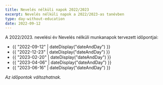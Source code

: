 ```yaml
---
title: Nevelés nélküli napok 2022/2023
excerpt: Nevelés nélküli napok a 2022/2023-as tanévben
type: day-without-education
date: 2022-09-12
---
```

A 2022/2023. nevelési év Nevelés nélküli munkanapok tervezett időpontjai:

<ul>
  <li>{{ "2022-09-12" | dateDisplay("dateAndDay") }}</li>
  <li>{{ "2022-12-23" | dateDisplay("dateAndDay") }}</li>
  <li>{{ "2023-02-20" | dateDisplay("dateAndDay") }}</li>
  <li>{{ "2023-04-06" | dateDisplay("dateAndDay") }}</li>
  <li>{{ "2023-06-16" | dateDisplay("dateAndDay") }}</li>
</ul>

*Az időpontok változhatnak.*